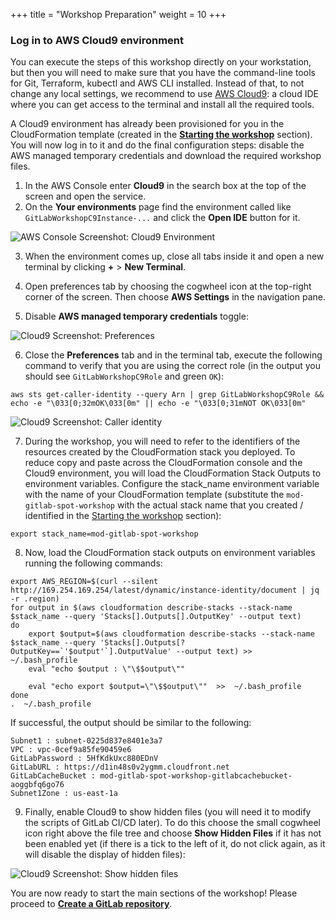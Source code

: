 +++
title = "Workshop Preparation"
weight = 10
+++

### Log in to AWS Cloud9 environment

You can execute the steps of this workshop directly on your workstation, but then you will need to make sure that you have the command-line tools for Git, Terraform, kubectl and AWS CLI installed. Instead of that, to not change any local settings, we recommend to use [AWS Cloud9](https://aws.amazon.com/cloud9/): a cloud IDE where you can get access to the terminal and install all the required tools.

A Cloud9 environment has already been provisioned for you in the CloudFormation template (created in the [**Starting the workshop**](before.html) section). You will now log in to it and do the final configuration steps: disable the AWS managed temporary credentials and download the required workshop files.

1. In the AWS Console enter **Cloud9** in the search box at the top of the screen and open the service.
2. On the **Your environments** page find the environment called like `GitLabWorkshopC9Instance-...` and click the **Open IDE** button for it.

![AWS Console Screenshot: Cloud9 Environment](/images/gitlab-spot/AWSConsole-Cloud9Environment.png)

3. When the environment comes up, close all tabs inside it and open a new terminal by clicking **+** > **New Terminal**.

4. Open preferences tab by choosing the cogwheel icon at the top-right corner of the screen. Then choose **AWS Settings** in the navigation pane.
5. Disable **AWS managed temporary credentials** toggle:

![Cloud9 Screenshot: Preferences](/images/gitlab-spot/Cloud9-Preferences.png)

6. Close the **Preferences** tab and in the terminal tab, execute the following command to verify that you are using the correct role (in the output you should see `GitLabWorkshopC9Role` and green `OK`):
```
aws sts get-caller-identity --query Arn | grep GitLabWorkshopC9Role && echo -e "\033[0;32mOK\033[0m" || echo -e "\033[0;31mNOT OK\033[0m"
```

![Cloud9 Screenshot: Caller identity](/images/gitlab-spot/Cloud9-CallerIdentity.png)

7. During the workshop, you will need to refer to the identifiers of the resources created by the CloudFormation stack you deployed. To reduce copy and paste across the CloudFormation console and the Cloud9 environment, you will load the CloudFormation Stack Outputs to environment variables. Configure the stack_name environment variable with the name of your CloudFormation template (substitute the `mod-gitlab-spot-workshop` with the actual stack name that you created / identified in the [Starting the workshop](before.html) section):
```
export stack_name=mod-gitlab-spot-workshop
```

8. Now, load the CloudFormation stack outputs on environment variables running the following commands:
```
export AWS_REGION=$(curl --silent http://169.254.169.254/latest/dynamic/instance-identity/document | jq -r .region)
for output in $(aws cloudformation describe-stacks --stack-name $stack_name --query 'Stacks[].Outputs[].OutputKey' --output text)
do
	export $output=$(aws cloudformation describe-stacks --stack-name $stack_name --query 'Stacks[].Outputs[?OutputKey==`'$output'`].OutputValue' --output text) >>  ~/.bash_profile
	eval "echo $output : \"\$$output\""
	
	eval "echo export $output=\"\$$output\""  >>  ~/.bash_profile
done
.  ~/.bash_profile
```

If successful, the output should be similar to the following:
```
Subnet1 : subnet-0225d837e8401e3a7
VPC : vpc-0cef9a85fe90459e6
GitLabPassword : 5HfKdkUxc880EDnV
GitLabURL : https://d1in48s0v2ygmm.cloudfront.net
GitLabCacheBucket : mod-gitlab-spot-workshop-gitlabcachebucket-aoggbfq6go76
Subnet1Zone : us-east-1a
```

9. Finally, enable Cloud9 to show hidden files (you will need it to modify the scripts of GitLab CI/CD later). To do this choose the small cogwheel icon right above the file tree and choose **Show Hidden Files** if it has not been enabled yet (if there is a tick to the left of it, do not click again, as it will disable the display of hidden files):

![Cloud9 Screenshot: Show hidden files](/images/gitlab-spot/Cloud9-ShowHiddenFiles.png)

You are now ready to start the main sections of the workshop! Please proceed to [**Create a GitLab repository**](020-create-gitlab-repo.html).